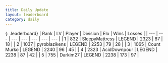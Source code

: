```yaml
---
title: Daily Update
layout: leaderboard
category: daily
---
```


{: .leaderboard}
| Rank | LV | Player | Division | Elo | Wins | Losses |
| --- | --- | --- | --- | --- | --- | --- |
| <span data-change="0">1</span> | 832 | <span title="ID: 153129">SleepyMattress</span> | LEGEND | <span data-change="62">2323</span> | <span data-change="22">87</span> | <span data-change="4">18</span> |
| <span data-change="0">2</span> | 1037 | <span title="ID: 143220">pyroblazikens</span> | LEGEND | <span data-change="0">2253</span> | <span data-change="0">79</span> | <span data-change="0">28</span> |
| <span data-change="1">3</span> | 1065 | <span title="ID: 498323">Count Murko</span> | LEGEND | <span data-change="0">2240</span> | <span data-change="0">96</span> | <span data-change="0">45</span> |
| <span data-change="1">4</span> | 2323 | <span title="ID: 304661">AcidDownpour</span> | LEGEND | <span data-change="0">2238</span> | <span data-change="0">87</span> | <span data-change="0">42</span> |
| <span data-change="-2">5</span> | 755 | <span title="ID: 694036">Darkim27</span> | LEGEND | <span data-change="-3">2238</span> | <span data-change="9">173</span> | <span data-change="4">97</span> |